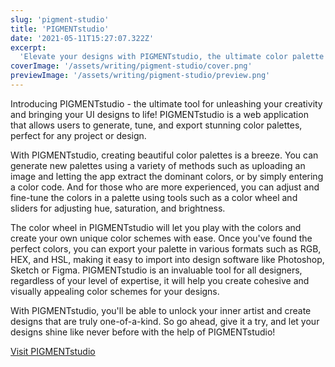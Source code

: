 ```yaml
---
slug: 'pigment-studio'
title: 'PIGMENTstudio'
date: '2021-05-11T15:27:07.322Z'
excerpt:
  'Elevate your designs with PIGMENTstudio, the ultimate color palette creator.'
coverImage: '/assets/writing/pigment-studio/cover.png'
previewImage: '/assets/writing/pigment-studio/preview.png'
---
```


Introducing PIGMENTstudio - the ultimate tool for unleashing your creativity and bringing your UI designs to life! PIGMENTstudio is a web application that allows users to generate, tune, and export stunning color palettes, perfect for any project or design.

With PIGMENTstudio, creating beautiful color palettes is a breeze. You can generate new palettes using a variety of methods such as uploading an image and letting the app extract the dominant colors, or by simply entering a color code. And for those who are more experienced, you can adjust and fine-tune the colors in a palette using tools such as a color wheel and sliders for adjusting hue, saturation, and brightness.

The color wheel in PIGMENTstudio will let you play with the colors and create your own unique color schemes with ease. Once you've found the perfect colors, you can export your palette in various formats such as RGB, HEX, and HSL, making it easy to import into design software like Photoshop, Sketch or Figma. PIGMENTstudio is an invaluable tool for all designers, regardless of your level of expertise, it will help you create cohesive and visually appealing color schemes for your designs.

With PIGMENTstudio, you'll be able to unlock your inner artist and create designs that are truly one-of-a-kind. So go ahead, give it a try, and let your designs shine like never before with the help of PIGMENTstudio!

[Visit PIGMENTstudio](https://pigment.studio)
